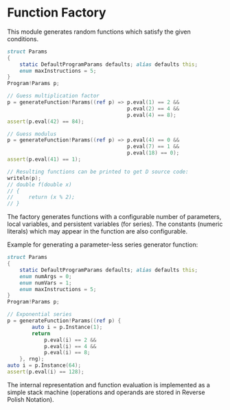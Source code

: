 Function Factory
================

This module generates random functions which satisfy the given conditions.

```d
struct Params
{
    static DefaultProgramParams defaults; alias defaults this;
    enum maxInstructions = 5;
}
Program!Params p;

// Guess multiplication factor
p = generateFunction!Params((ref p) => p.eval(1) == 2 &&
                                       p.eval(2) == 4 &&
                                       p.eval(4) == 8);
assert(p.eval(42) == 84);

// Guess modulus
p = generateFunction!Params((ref p) => p.eval(4) == 0 &&
                                       p.eval(7) == 1 &&
                                       p.eval(18) == 0);
assert(p.eval(41) == 1);

// Resulting functions can be printed to get D source code:
writeln(p);
// double f(double x)
// {
//     return (x % 2);
// }
```

The factory generates functions with a configurable number of parameters, local variables, and persistent variables (for series).
The constants (numeric literals) which may appear in the function are also configurable.

Example for generating a parameter-less series generator function:

```d
struct Params
{
    static DefaultProgramParams defaults; alias defaults this;
    enum numArgs = 0;
    enum numVars = 1;
    enum maxInstructions = 5;
}
Program!Params p;

// Exponential series
p = generateFunction!Params((ref p) {
        auto i = p.Instance(1);
        return
            p.eval(i) == 2 &&
            p.eval(i) == 4 &&
            p.eval(i) == 8;
    }, rng);
auto i = p.Instance(64);
assert(p.eval(i) == 128);
```

The internal representation and function evaluation is implemented as a simple stack machine
(operations and operands are stored in Reverse Polish Notation).
